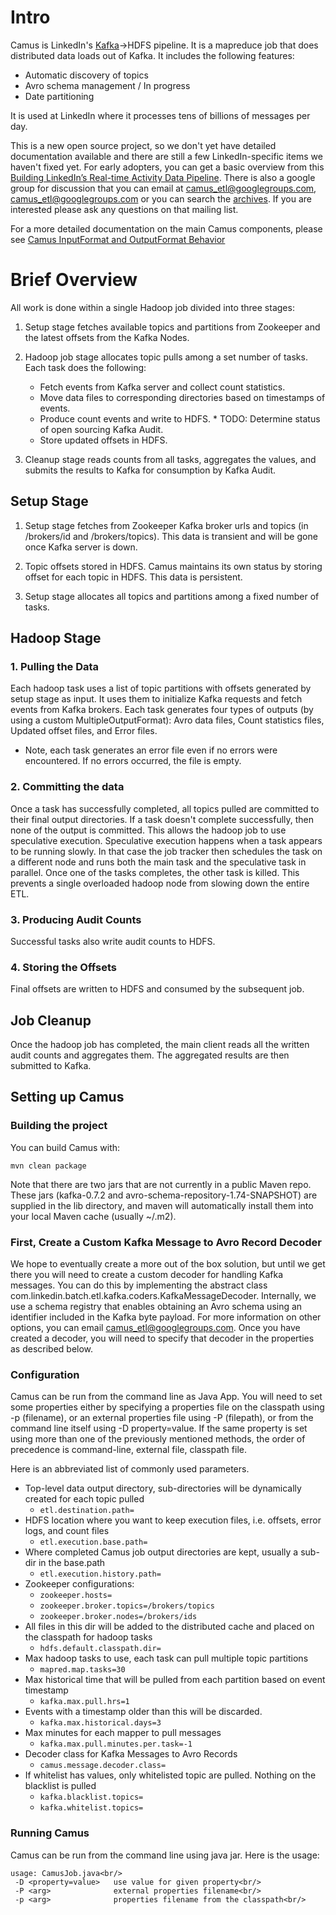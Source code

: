 # Intro
Camus is LinkedIn's [Kafka](http://kafka.apache.org "Kafka")->HDFS pipeline. It is a mapreduce job that does distributed data loads out of Kafka. It includes the following features:

* Automatic discovery of topics
* Avro schema management / In progress
* Date partitioning

It is used at LinkedIn where it processes tens of billions of messages per day.

This is a new open source project, so we don't yet have detailed documentation available and there are still a few LinkedIn-specific items we haven't fixed yet. For early adopters, you can get a basic overview from this [Building LinkedIn’s Real-time Activity Data Pipeline](http://sites.computer.org/debull/A12june/pipeline.pdf "Building LinkedIn’s Real-time Activity Data Pipeline"). There is also a google group for discussion that you can email at camus_etl@googlegroups.com, <camus_etl@googlegroups.com> or you can search the [archives](https://groups.google.com/forum/#!forum/camus_etl "Camus Archives"). If you are interested please ask any questions on that mailing list.

For a more detailed documentation on the main Camus components, please see [Camus InputFormat and OutputFormat Behavior](https://github.com/linkedin/camus/wiki/Camus-InputFormat-and-OutputFormat-Behavior "Camus InputFormat and OutputFormat Behavior")
# Brief Overview
All work is done within a single Hadoop job divided into three stages:

1. Setup stage fetches available topics and partitions from Zookeeper and the latest offsets from the Kafka Nodes.

1. Hadoop job stage allocates topic pulls among a set number of tasks.  Each task does the following:
    *  Fetch events from Kafka server and collect count statistics.
    *  Move data files to corresponding directories based on timestamps of events.
    *  Produce count  events and write to HDFS.  * TODO: Determine status of open sourcing Kafka Audit.
    *  Store updated offsets in HDFS.

1. Cleanup stage reads counts from all tasks, aggregates the values, and submits the results to Kafka for consumption by Kafka Audit. 

## Setup Stage 

1. Setup stage fetches from Zookeeper Kafka broker urls and topics (in /brokers/id and /brokers/topics).  This data is transient and will be gone once Kafka server is down.

1. Topic offsets stored in HDFS.  Camus maintains its own status by storing offset for each topic in HDFS. This data is persistent.

1. Setup stage allocates all topics and partitions among a fixed number of tasks.

## Hadoop Stage 

### 1. Pulling the Data 

Each hadoop task uses a list of topic partitions with offsets generated by setup stage as input. It uses them to initialize Kafka requests and fetch events from Kafka brokers. Each task generates four types of outputs (by using a custom MultipleOutputFormat):
Avro data files,
Count statistics files,
Updated offset files,
and Error files. 

* Note, each task generates an error file even if no errors were encountered.  If no errors occurred, the file is empty.

### 2. Committing the data 

Once a task has successfully completed, all topics pulled are committed to their final output directories. If a task doesn't complete successfully, then none of the output is committed.  This allows the hadoop job to use speculative execution.  Speculative execution happens when a task appears to be running slowly.  In that case the job tracker then schedules the task on a different node and runs both the main task and the speculative task in parallel.  Once one of the tasks completes, the other task is killed.  This prevents a single overloaded hadoop node from slowing down the entire ETL.

### 3. Producing Audit Counts 

Successful tasks also write audit counts to HDFS. 

### 4. Storing the Offsets 

Final offsets are written to HDFS and consumed by the subsequent job.

## Job Cleanup 

Once the hadoop job has completed, the main client reads all the written audit counts and aggregates them.  The aggregated results are then submitted to Kafka.

## Setting up Camus

### Building the project

You can build Camus with:
```
mvn clean package
```

Note that there are two jars that are not currently in a public Maven repo. These jars (kafka-0.7.2 and avro-schema-repository-1.74-SNAPSHOT) are supplied in the lib directory, and maven will automatically install them into your local Maven cache (usually ~/.m2).

### First, Create a Custom Kafka Message to Avro Record Decoder

We hope to eventually create a more out of the box solution, but until we get there you will need to create a custom decoder for handling Kafka messages.  You can do this by implementing the abstract class com.linkedin.batch.etl.kafka.coders.KafkaMessageDecoder.  Internally, we use a schema registry that enables obtaining an Avro schema using an identifier included in the Kafka byte payload. For more information on other options, you can email camus_etl@googlegroups.com.  Once you have created a decoder, you will need to specify that decoder in the properties as described below.

### Configuration

Camus can be run from the command line as Java App. You will need to set some properties either by specifying a properties file on the classpath using -p (filename), or an external properties file using -P (filepath), or from the command line itself using -D property=value. If the same property is set using more than one of the previously mentioned methods, the order of precedence is command-line, external file, classpath file.

Here is an abbreviated list of commonly used parameters.

* Top-level data output directory, sub-directories will be dynamically created for each topic pulled
    * `etl.destination.path=`
* HDFS location where you want to keep execution files, i.e. offsets, error logs, and count files
    * `etl.execution.base.path=`
* Where completed Camus job output directories are kept, usually a sub-dir in the base.path
    * `etl.execution.history.path=`
* Zookeeper configurations:
    * `zookeeper.hosts=`
    * `zookeeper.broker.topics=/brokers/topics`
    * `zookeeper.broker.nodes=/brokers/ids`
* All files in this dir will be added to the distributed cache and placed on the classpath for hadoop tasks
    * `hdfs.default.classpath.dir=`
* Max hadoop tasks to use, each task can pull multiple topic partitions
    * `mapred.map.tasks=30`
* Max historical time that will be pulled from each partition based on event timestamp
    * `kafka.max.pull.hrs=1`
* Events with a timestamp older than this will be discarded. 
    * `kafka.max.historical.days=3`
* Max minutes for each mapper to pull messages
    * `kafka.max.pull.minutes.per.task=-1`
* Decoder class for Kafka Messages to Avro Records
    * `camus.message.decoder.class=`
* If whitelist has values, only whitelisted topic are pulled.  Nothing on the blacklist is pulled
    * `kafka.blacklist.topics=`
    * `kafka.whitelist.topics=`

### Running Camus

Camus can be run from the command line using java jar.  Here is the usage:
```
usage: CamusJob.java<br/>
 -D <property=value>   use value for given property<br/>
 -P <arg>              external properties filename<br/>
 -p <arg>              properties filename from the classpath<br/>
```
